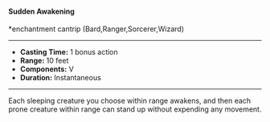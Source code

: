 #### Sudden Awakening
*enchantment cantrip (Bard,Ranger,Sorcerer,Wizard)
___
- **Casting Time:** 1 bonus action
- **Range:** 10 feet
- **Components:** V
- **Duration:** Instantaneous
---
Each sleeping creature you choose within range awakens, and then each prone creature within range can stand up without expending any	 movement.
